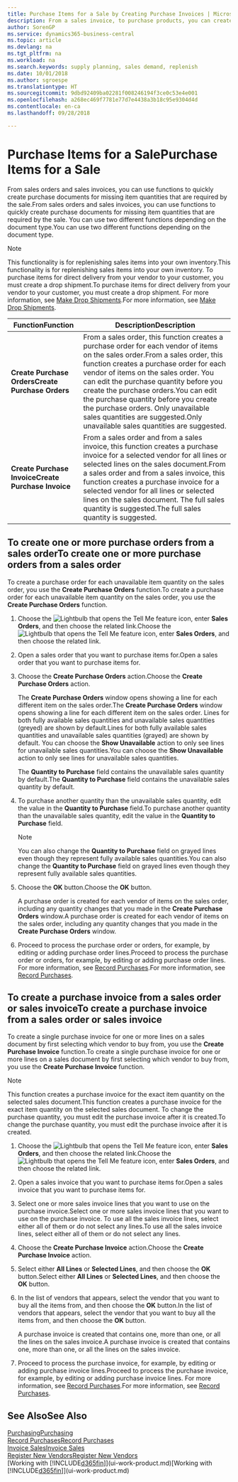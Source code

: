 ```yaml
---
title: Purchase Items for a Sale by Creating Purchase Invoices | Microsoft Docs
description: From a sales invoice, to purchase products, you can create a purchase invoice for a vendor or supplier.
author: SorenGP
ms.service: dynamics365-business-central
ms.topic: article
ms.devlang: na
ms.tgt_pltfrm: na
ms.workload: na
ms.search.keywords: supply planning, sales demand, replenish
ms.date: 10/01/2018
ms.author: sgroespe
ms.translationtype: HT
ms.sourcegitcommit: 9dbd92409ba02281f008246194f3ce0c53e4e001
ms.openlocfilehash: a268ec469f7781e77d7e4438a3b18c95e9304d4d
ms.contentlocale: en-ca
ms.lasthandoff: 09/28/2018

---
```

# <a name="purchase-items-for-a-sale"></a><span data-ttu-id="ade62-103">Purchase Items for a Sale</span><span class="sxs-lookup"><span data-stu-id="ade62-103">Purchase Items for a Sale</span></span>
<span data-ttu-id="ade62-104">From sales orders and sales invoices, you can use functions to quickly create purchase documents for missing item quantities that are required by the sale.</span><span class="sxs-lookup"><span data-stu-id="ade62-104">From sales orders and sales invoices, you can use functions to quickly create purchase documents for missing item quantities that are required by the sale.</span></span> <span data-ttu-id="ade62-105">You can use two different functions depending on the document type.</span><span class="sxs-lookup"><span data-stu-id="ade62-105">You can use two different functions depending on the document type.</span></span>

> [!Note]
> <span data-ttu-id="ade62-106">This functionality is for replenishing sales items into your own inventory.</span><span class="sxs-lookup"><span data-stu-id="ade62-106">This functionality is for replenishing sales items into your own inventory.</span></span> <span data-ttu-id="ade62-107">To purchase items for direct delivery from your vendor to your customer, you must create a drop shipment.</span><span class="sxs-lookup"><span data-stu-id="ade62-107">To purchase items for direct delivery from your vendor to your customer, you must create a drop shipment.</span></span> <span data-ttu-id="ade62-108">For more information, see [Make Drop Shipments](sales-how-drop-shipment.md).</span><span class="sxs-lookup"><span data-stu-id="ade62-108">For more information, see [Make Drop Shipments](sales-how-drop-shipment.md).</span></span>   

|<span data-ttu-id="ade62-109">Function</span><span class="sxs-lookup"><span data-stu-id="ade62-109">Function</span></span>|<span data-ttu-id="ade62-110">Description</span><span class="sxs-lookup"><span data-stu-id="ade62-110">Description</span></span>|
|--------|-----------|
|<span data-ttu-id="ade62-111">**Create Purchase Orders**</span><span class="sxs-lookup"><span data-stu-id="ade62-111">**Create Purchase Orders**</span></span>|<span data-ttu-id="ade62-112">From a sales order, this function creates a purchase order for each vendor of items on the sales order.</span><span class="sxs-lookup"><span data-stu-id="ade62-112">From a sales order, this function creates a purchase order for each vendor of items on the sales order.</span></span> <span data-ttu-id="ade62-113">You can edit the purchase quantity before you create the purchase orders.</span><span class="sxs-lookup"><span data-stu-id="ade62-113">You can edit the purchase quantity before you create the purchase orders.</span></span> <span data-ttu-id="ade62-114">Only unavailable sales quantities are suggested.</span><span class="sxs-lookup"><span data-stu-id="ade62-114">Only unavailable sales quantities are suggested.</span></span>
|<span data-ttu-id="ade62-115">**Create Purchase Invoice**</span><span class="sxs-lookup"><span data-stu-id="ade62-115">**Create Purchase Invoice**</span></span>|<span data-ttu-id="ade62-116">From a sales order and from a sales invoice, this function creates a purchase invoice for a selected vendor for all lines or selected lines on the sales document.</span><span class="sxs-lookup"><span data-stu-id="ade62-116">From a sales order and from a sales invoice, this function creates a purchase invoice for a selected vendor for all lines or selected lines on the sales document.</span></span> <span data-ttu-id="ade62-117">The full sales quantity is suggested.</span><span class="sxs-lookup"><span data-stu-id="ade62-117">The full sales quantity is suggested.</span></span>|

## <a name="to-create-one-or-more-purchase-orders-from-a-sales-order"></a><span data-ttu-id="ade62-118">To create one or more purchase orders from a sales order</span><span class="sxs-lookup"><span data-stu-id="ade62-118">To create one or more purchase orders from a sales order</span></span>
<span data-ttu-id="ade62-119">To create a purchase order for each unavailable item quantity on the sales order, you use the **Create Purchase Orders** function.</span><span class="sxs-lookup"><span data-stu-id="ade62-119">To create a purchase order for each unavailable item quantity on the sales order, you use the **Create Purchase Orders** function.</span></span>

1. <span data-ttu-id="ade62-120">Choose the ![Lightbulb that opens the Tell Me feature](media/ui-search/search_small.png "Tell me what you want to do") icon, enter **Sales Orders**, and then choose the related link.</span><span class="sxs-lookup"><span data-stu-id="ade62-120">Choose the ![Lightbulb that opens the Tell Me feature](media/ui-search/search_small.png "Tell me what you want to do") icon, enter **Sales Orders**, and then choose the related link.</span></span>
2. <span data-ttu-id="ade62-121">Open a sales order that you want to purchase items for.</span><span class="sxs-lookup"><span data-stu-id="ade62-121">Open a sales order that you want to purchase items for.</span></span>
3. <span data-ttu-id="ade62-122">Choose the **Create Purchase Orders** action.</span><span class="sxs-lookup"><span data-stu-id="ade62-122">Choose the **Create Purchase Orders** action.</span></span>

    <span data-ttu-id="ade62-123">The **Create Purchase Orders** window opens showing a line for each different item on the sales order.</span><span class="sxs-lookup"><span data-stu-id="ade62-123">The **Create Purchase Orders** window opens showing a line for each different item on the sales order.</span></span> <span data-ttu-id="ade62-124">Lines for both fully available sales quantities and unavailable sales quantities (greyed) are shown by default.</span><span class="sxs-lookup"><span data-stu-id="ade62-124">Lines for both fully available sales quantities and unavailable sales quantities (grayed) are shown by default.</span></span> <span data-ttu-id="ade62-125">You can choose the **Show Unavailable** action to only see lines for unavailable sales quantities.</span><span class="sxs-lookup"><span data-stu-id="ade62-125">You can choose the **Show Unavailable** action to only see lines for unavailable sales quantities.</span></span>

    <span data-ttu-id="ade62-126">The **Quantity to Purchase** field contains the unavailable sales quantity by default.</span><span class="sxs-lookup"><span data-stu-id="ade62-126">The **Quantity to Purchase** field contains the unavailable sales quantity by default.</span></span>
4. <span data-ttu-id="ade62-127">To purchase another quantity than the unavailable sales quantity, edit the value in the **Quantity to Purchase** field.</span><span class="sxs-lookup"><span data-stu-id="ade62-127">To purchase another quantity than the unavailable sales quantity, edit the value in the **Quantity to Purchase** field.</span></span>

    > [!NOTE]  
    >   <span data-ttu-id="ade62-128">You can also change the **Quantity to Purchase** field on grayed lines even though they represent fully available sales quantities.</span><span class="sxs-lookup"><span data-stu-id="ade62-128">You can also change the **Quantity to Purchase** field on grayed lines even though they represent fully available sales quantities.</span></span>
5. <span data-ttu-id="ade62-129">Choose the **OK** button.</span><span class="sxs-lookup"><span data-stu-id="ade62-129">Choose the **OK** button.</span></span>

    <span data-ttu-id="ade62-130">A purchase order is created for each vendor of items on the sales order, including any quantity changes that you made in the **Create Purchase Orders** window.</span><span class="sxs-lookup"><span data-stu-id="ade62-130">A purchase order is created for each vendor of items on the sales order, including any quantity changes that you made in the **Create Purchase Orders** window.</span></span>
7. <span data-ttu-id="ade62-131">Proceed to process the purchase order or orders, for example, by editing or adding purchase order lines.</span><span class="sxs-lookup"><span data-stu-id="ade62-131">Proceed to process the purchase order or orders, for example, by editing or adding purchase order lines.</span></span> <span data-ttu-id="ade62-132">For more information, see [Record Purchases](purchasing-how-record-purchases.md).</span><span class="sxs-lookup"><span data-stu-id="ade62-132">For more information, see [Record Purchases](purchasing-how-record-purchases.md).</span></span>


## <a name="to-create-a-purchase-invoice-from-a-sales-order-or-sales-invoice"></a><span data-ttu-id="ade62-133">To create a purchase invoice from a sales order or sales invoice</span><span class="sxs-lookup"><span data-stu-id="ade62-133">To create a purchase invoice from a sales order or sales invoice</span></span>
<span data-ttu-id="ade62-134">To create a single purchase invoice for one or more lines on a sales document by first selecting which vendor to buy from, you use the **Create Purchase Invoice** function.</span><span class="sxs-lookup"><span data-stu-id="ade62-134">To create a single purchase invoice for one or more lines on a sales document by first selecting which vendor to buy from, you use the **Create Purchase Invoice** function.</span></span>

> [!NOTE]  
>   <span data-ttu-id="ade62-135">This function creates a purchase invoice for the exact item quantity on the selected sales document.</span><span class="sxs-lookup"><span data-stu-id="ade62-135">This function creates a purchase invoice for the exact item quantity on the selected sales document.</span></span> <span data-ttu-id="ade62-136">To change the purchase quantity, you must edit the purchase invoice after it is created.</span><span class="sxs-lookup"><span data-stu-id="ade62-136">To change the purchase quantity, you must edit the purchase invoice after it is created.</span></span>  

1. <span data-ttu-id="ade62-137">Choose the ![Lightbulb that opens the Tell Me feature](media/ui-search/search_small.png "Tell me what you want to do") icon, enter **Sales Orders**, and then choose the related link.</span><span class="sxs-lookup"><span data-stu-id="ade62-137">Choose the ![Lightbulb that opens the Tell Me feature](media/ui-search/search_small.png "Tell me what you want to do") icon, enter **Sales Orders**, and then choose the related link.</span></span>
2. <span data-ttu-id="ade62-138">Open a sales invoice that you want to purchase items for.</span><span class="sxs-lookup"><span data-stu-id="ade62-138">Open a sales invoice that you want to purchase items for.</span></span>
3. <span data-ttu-id="ade62-139">Select one or more sales invoice lines that you want to use on the purchase invoice.</span><span class="sxs-lookup"><span data-stu-id="ade62-139">Select one or more sales invoice lines that you want to use on the purchase invoice.</span></span> <span data-ttu-id="ade62-140">To use all the sales invoice lines, select either all of them or do not select any lines.</span><span class="sxs-lookup"><span data-stu-id="ade62-140">To use all the sales invoice lines, select either all of them or do not select any lines.</span></span>
4. <span data-ttu-id="ade62-141">Choose the **Create Purchase Invoice** action.</span><span class="sxs-lookup"><span data-stu-id="ade62-141">Choose the **Create Purchase Invoice** action.</span></span>
5. <span data-ttu-id="ade62-142">Select either **All Lines** or **Selected Lines**, and then choose the **OK** button.</span><span class="sxs-lookup"><span data-stu-id="ade62-142">Select either **All Lines** or **Selected Lines**, and then choose the **OK** button.</span></span>  
6. <span data-ttu-id="ade62-143">In the list of vendors that appears, select the vendor that you want to buy all the items from, and then choose the **OK** button.</span><span class="sxs-lookup"><span data-stu-id="ade62-143">In the list of vendors that appears, select the vendor that you want to buy all the items from, and then choose the **OK** button.</span></span>

    <span data-ttu-id="ade62-144">A purchase invoice is created that contains one, more than one, or all the lines on the sales invoice.</span><span class="sxs-lookup"><span data-stu-id="ade62-144">A purchase invoice is created that contains one, more than one, or all the lines on the sales invoice.</span></span>
7. <span data-ttu-id="ade62-145">Proceed to process the purchase invoice, for example, by editing or adding purchase invoice lines.</span><span class="sxs-lookup"><span data-stu-id="ade62-145">Proceed to process the purchase invoice, for example, by editing or adding purchase invoice lines.</span></span> <span data-ttu-id="ade62-146">For more information, see [Record Purchases](purchasing-how-record-purchases.md).</span><span class="sxs-lookup"><span data-stu-id="ade62-146">For more information, see [Record Purchases](purchasing-how-record-purchases.md).</span></span>

## <a name="see-also"></a><span data-ttu-id="ade62-147">See Also</span><span class="sxs-lookup"><span data-stu-id="ade62-147">See Also</span></span>
[<span data-ttu-id="ade62-148">Purchasing</span><span class="sxs-lookup"><span data-stu-id="ade62-148">Purchasing</span></span>](purchasing-manage-purchasing.md)  
[<span data-ttu-id="ade62-149">Record Purchases</span><span class="sxs-lookup"><span data-stu-id="ade62-149">Record Purchases</span></span>](purchasing-how-record-purchases.md)  
[<span data-ttu-id="ade62-150">Invoice Sales</span><span class="sxs-lookup"><span data-stu-id="ade62-150">Invoice Sales</span></span>](sales-how-invoice-sales.md)  
[<span data-ttu-id="ade62-151">Register New Vendors</span><span class="sxs-lookup"><span data-stu-id="ade62-151">Register New Vendors</span></span>](purchasing-how-register-new-vendors.md)  
<span data-ttu-id="ade62-152">[Working with [!INCLUDE[d365fin](includes/d365fin_md.md)]](ui-work-product.md)</span><span class="sxs-lookup"><span data-stu-id="ade62-152">[Working with [!INCLUDE[d365fin](includes/d365fin_md.md)]](ui-work-product.md)</span></span>

